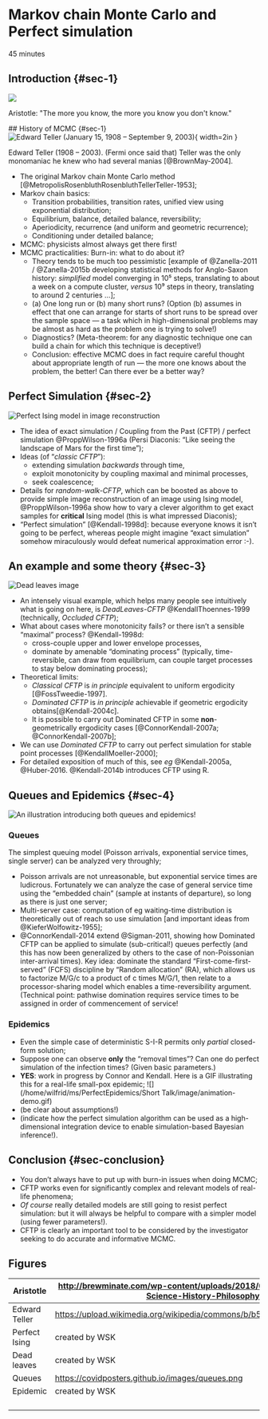 # Markov chain Monte Carlo and Perfect simulation
45 minutes

## Introduction {#sec-1}

![](http://brewminate.com/wp-content/uploads/2018/05/050218-23-Aristotle-Science-History-Philosophy.jpg)

Aristotle: "The more you know, the more you know you don't know."


## History of MCMC {#sec-1}
![Edward Teller (January 15, 1908 – September 9, 2003)](https://upload.wikimedia.org/wikipedia/commons/b/b5/Edward_Teller_in_1958.jpg){ width=2in }

Edward Teller (1908 – 2003). (Fermi once said that) Teller was the only monomaniac he knew who had several manias [@BrownMay-2004].

* The original Markov chain Monte Carlo method [@MetropolisRosenbluthRosenbluthTellerTeller-1953];
* Markov chain basics:
	- Transition probabilities, transition rates, unified view using exponential distribution;
	- Εquilibrium, balance, detailed balance, reversibility;
	- Aperiodicity, recurrence (and uniform and geometric recurrence);
	- Conditioning under detailed balance;
* MCMC: physicists almost always get there first!
* MCMC practicalities: Burn-in: what to do about it?
	- Theory tends to be much too pessimistic [example of @Zanella-2011 / @Zanella-2015b developing statistical methods for Anglo-Saxon history: _simplified_ model converging in 10⁵ steps, translating to about a week on a compute cluster, _versus_ 10⁹  steps in theory, translating to around 2 centuries …];
	- (a) One long run or (b) many short runs? (Option (b) assumes in effect that one can arrange for starts of short runs to be spread over the sample space — a task which in high-dimensional problems may be almost as hard as the problem one is trying to solve!)
	- Diagnostics? (Meta-theorem: for any diagnostic technique one can build a chain for which this technique is deceptive!)
	- Conclusion: effective MCMC does in fact require careful thought about appropriate length of run — the more one knows about the problem, the better! Can there ever be a better way?

## Perfect Simulation {#sec-2}
![Perfect Ising model in image reconstruction](https://warwick.ac.uk/fac/sci/statistics/staff/academic-research/kendall/personal/ising-animations/ising.gif)

* The idea of exact simulation / Coupling from the Past (CFTP) / perfect simulation @ProppWilson-1996a  (Persi Diaconis: “Like seeing the landscape of Mars for the first time”);
* Ideas (of “_classic CFTP_”): 
	- extending simulation _backwards_ through time, 
	- exploit monotonicity by coupling maximal and minimal processes, 
	- seek coalescence;
* Details for _random-walk-CFTP_, which can be boosted as above to provide simple image reconstruction of an image using Ising model, @ProppWilson-1996a show how to vary a clever algorithm to get exact samples for **critical** Ising model (this is what impressed Diaconis);
* “Perfect simulation” [@Kendall-1998d]: because everyone knows it isn’t going to be perfect, whereas people might imagine “exact simulation” somehow miraculously would defeat numerical approximation error :-).


## An example and some theory {#sec-3}
![Dead leaves image](https://warwick.ac.uk/fac/sci/statistics/staff/academic-research/kendall/personal/abstracts/dead/leaf63.gif)

* An intensely visual example, which helps many people see intuitively what is going on here, is _DeadLeaves-CFTP_ @KendallThoennes-1999 (technically, _Occluded CFTP_);
* What about cases where monotonicity fails? or there isn’t a sensible “maximal” process? @Kendall-1998d: 
	* cross-couple upper and lower envelope processes, 
	* dominate by amenable “dominating process” (typically, time-reversible, can draw from equilibrium, can couple target processes to stay below dominating process); 
* Theoretical limits: 
	- _Classical CFTP_ is _in principle_ equivalent to uniform ergodicity [@FossTweedie-1997]. 
	- _Dominated CFTP_ is _in principle_ achievable if geometric ergodicity obtains[@Kendall-2004c]. 
	- It is possible to carry out Dominated CFTP in some **non**-geometrically ergodicity cases [@ConnorKendall-2007a; @ConnorKendall-2007b];
* We can use _Dominated CFTP_ to carry out perfect simulation for stable point processes [@KendallMoeller-2000];
* For detailed exposition of much of this, see _eg_ @Kendall-2005a, @Huber-2016. @Kendall-2014b introduces CFTP using R.

## Queues and Epidemics {#sec-4}
![An illustration introducing _both_ queues _and_ epidemics!](https://covidposters.github.io/images/queues.png)

### Queues

 The simplest queuing model (Poisson arrivals, exponential service times, single server) can be analyzed very throughly;

* Poisson arrivals are not unreasonable, but exponential service times are ludicrous. Fortunately we can analyze the case of general service time using the “embedded chain” (sample at instants of departure), so long as there is just one server;
* Multi-server case: computation of eg waiting-time distribution is theoretically out of reach so use simulation [and important ideas from @KieferWolfowitz-1955];
* @ConnorKendall-2014 extend @Sigman-2011, showing how Dominated CFTP can be applied to simulate (sub-critical!) queues perfectly (and this has now been generalized by others to the case of non-Poissonian inter-arrival times). Key idea: dominate the standard “First-come-first-served” (FCFS) discipline by “Random allocation” (RA), which allows us to factorize M/G/c to a product of c times M/G/1, then relate to a processor-sharing model which enables a time-reversibility argument. (Technical point: pathwise domination requires service times to be assigned in order of commencement of service!

### Epidemics

* Even the simple case of deterministic S-I-R permits only *partial* closed-form solution;
* Suppose one can observe **only** the “removal times”? Can one do perfect simulation of the infection times? (Given basic parameters.)
* **YES**: work in progress by Connor and Kendall. Here is a GIF illustrating this for a real-life small-pox epidemic;
   ![](/home/wilfrid/ms/PerfectEpidemics/Short Talk/image/animation-demo.gif)
* (be clear about assumptions!)
* (indicate how the perfect simulation algorithm can be used as a high-dimensional integration device to enable simulation-based Bayesian inference!). 

## Conclusion  {#sec-conclusion}
* You don’t always have to put up with burn-in issues when doing MCMC;
* CFTP works even for significantly complex and relevant models of real-life phenomena;
* _Of course_ really detailed models are still going to resist perfect simulation: but it will always be helpful to compare with a simpler model (using fewer parameters!). 
* CFTP is clearly an important tool to be considered by the investigator seeking to do accurate and informative MCMC.

## Figures

| Aristotle     | http://brewminate.com/wp-content/uploads/2018/05/050218-23-Aristotle-Science-History-Philosophy.jpg |      |      |
| ------------- | ------------------------------------------------------------ | ---- | ---- |
| Edward Teller | https://upload.wikimedia.org/wikipedia/commons/b/b5/Edward_Teller_in_1958.jpg |      |      |
| Perfect Ising | created by WSK                                               |      |      |
| Dead leaves   | created by WSK                                               |      |      |
| Queues        | https://covidposters.github.io/images/queues.png             |      |      |
| Epidemic      | created by WSK                                               |      |      |
|               |                                                              |      |      |
|               |                                                              |      |      |
|               |                                                              |      |      |
|               |                                                              |      |      |



